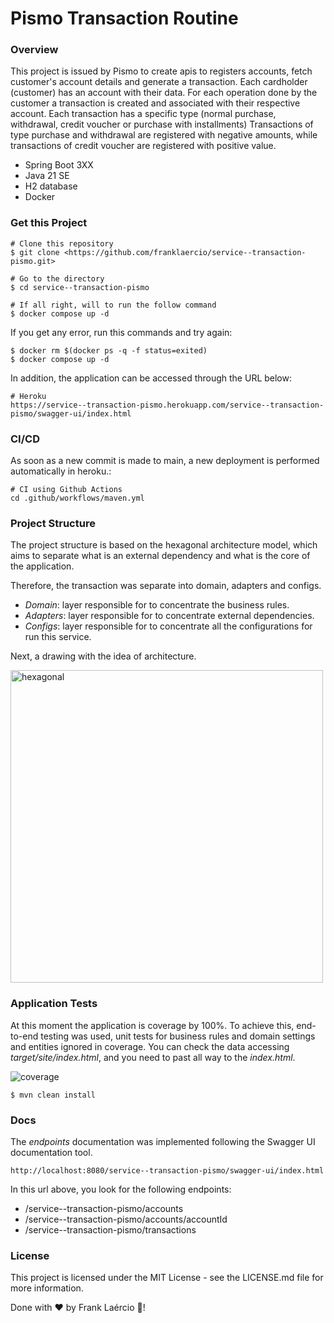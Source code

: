 # Pismo Transaction Routine

### Overview

This project is issued by Pismo to create apis to registers accounts, fetch customer's
account details and generate a transaction.
Each cardholder (customer) has an account with their data.
For each operation done by the customer a transaction is created and associated with their
respective account.
Each transaction has a specific type (normal purchase, withdrawal, credit voucher or
purchase with installments)
Transactions of type purchase and withdrawal are registered with negative amounts, while
transactions of credit voucher are registered with positive value.

- Spring Boot 3XX
- Java 21 SE
- H2 database
- Docker

### Get this Project

```shell
# Clone this repository
$ git clone <https://github.com/franklaercio/service--transaction-pismo.git>

# Go to the directory
$ cd service--transaction-pismo

# If all right, will to run the follow command
$ docker compose up -d

```

If you get any error, run this commands and try again:

```shell
$ docker rm $(docker ps -q -f status=exited)
$ docker compose up -d
```

In addition, the application can be accessed through the URL below:

```
# Heroku
https://service--transaction-pismo.herokuapp.com/service--transaction-pismo/swagger-ui/index.html
```

### CI/CD

As soon as a new commit is made to main, a new deployment is performed automatically in heroku.:

```
# CI using Github Actions
cd .github/workflows/maven.yml
```

### Project Structure

The project structure is based on the hexagonal architecture model, which aims to separate what is
an external dependency and what is the core of the application.

Therefore, the transaction was separate into domain, adapters and configs.

- *Domain*: layer responsible for to concentrate the business rules.
- *Adapters*: layer responsible for to concentrate external dependencies.
- *Configs*: layer responsible for to concentrate all the configurations for run this service.

Next, a drawing with the idea of architecture.

<p>
   <img alt="hexagonal" width="500" src="assets/hexagonal.png" />
<p>

### Application Tests

At this moment the application is coverage by 100%. To achieve this, end-to-end testing was used,
unit tests for business rules and domain settings and entities ignored in coverage. You can check
the data accessing *target/site/index.html*, and you need to past all way to the *index.html*.

<p>
   <img alt="coverage" src="assets/jacoco.png" />
<p>

```shell
$ mvn clean install
```

### Docs

The *endpoints* documentation was implemented following the Swagger UI documentation tool.

```
http://localhost:8080/service--transaction-pismo/swagger-ui/index.html
```

In this url above, you look for the following endpoints:

- /service--transaction-pismo/accounts
- /service--transaction-pismo/accounts/accountId
- /service--transaction-pismo/transactions

### License

This project is licensed under the MIT License - see the LICENSE.md file for more information.

Done with :hearts: by Frank Laércio :wave:!

